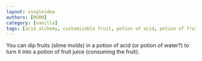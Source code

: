```yaml
---
layout: singleidea
authors: [RGRN]
category: [vanilla]
tags: [acid alchemy, customizable fruit, potion of acid, potion of fruit juice]
---
```

You can dip fruits (slime molds) in a potion of acid (or potion of water?) to turn it into a potion of fruit juice (consuming the fruit).
